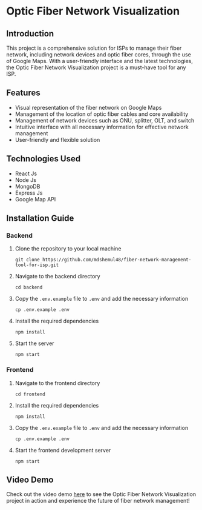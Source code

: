# Optic Fiber Network Visualization

## Introduction

This project is a comprehensive solution for ISPs to manage their fiber network, including network devices and optic fiber cores, through the use of Google Maps. With a user-friendly interface and the latest technologies, the Optic Fiber Network Visualization project is a must-have tool for any ISP.

## Features

- Visual representation of the fiber network on Google Maps
- Management of the location of optic fiber cables and core availability
- Management of network devices such as ONU, splitter, OLT, and switch
- Intuitive interface with all necessary information for effective network management
- User-friendly and flexible solution

## Technologies Used

- React Js
- Node Js
- MongoDB
- Express Js
- Google Map API

## Installation Guide

### Backend

1. Clone the repository to your local machine

   ```
   git clone https://github.com/mdshemul48/fiber-network-management-tool-for-isp.git
   ```

2. Navigate to the backend directory
   ```
   cd backend
   ```
3. Copy the `.env.example` file to `.env` and add the necessary information

   ```
   cp .env.example .env
   ```

4. Install the required dependencies

   ```
   npm install
   ```

5. Start the server

   ```
   npm start
   ```

### Frontend

1. Navigate to the frontend directory

   ```
   cd frontend
   ```

2. Install the required dependencies

   ```
   npm install
   ```

3. Copy the `.env.example` file to `.env` and add the necessary information

   ```
   cp .env.example .env
   ```

4. Start the frontend development server
   ```
   npm start
   ```

## Video Demo

Check out the video demo [here](https://youtu.be/3ZZM5xB2--c 'Optic Fiber Network Visualization demo') to see the Optic Fiber Network Visualization project in action and experience the future of fiber network management!
